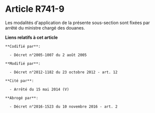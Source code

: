 # Article R741-9

Les modalités d'application de la présente sous-section sont fixées par arrêté du ministre chargé des douanes.

**Liens relatifs à cet article**

	**Codifié par**:

	  - Décret n°2005-1007 du 2 août 2005

	**Modifié par**:

	  - Décret n°2012-1182 du 23 octobre 2012 - art. 12

	**Cité par**:

	  - Arrêté du 15 mai 2014 (V)

	**Abrogé par**:

	  - Décret n°2016-1523 du 10 novembre 2016 - art. 2
